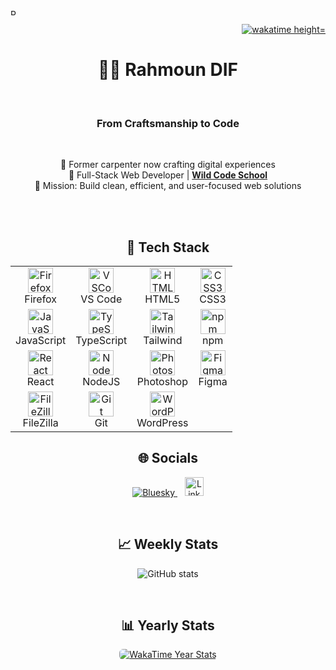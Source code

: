 <p align="left">
  <a href="https://u8views.com/github/rahmoundif">
    <img src="https://u8views.com/api/v1/github/profiles/183239184/views/total-count.svg" alt="Rahmoun DIF profile views" height="10px" />
  </a>
</p>
<p align="right">
  <a href="https://wakatime.com/@5e0289f6-878c-4d54-a33b-11bf9627a3fa">
    <img src="https://wakatime.com/badge/user/5e0289f6-878c-4d54-a33b-11bf9627a3fa.svg" alt="wakatime height="10px" " />
  </a>
  </p>


<h1 align="center">👨‍💻 Rahmoun DIF</h1>
<br>
<h3 align="center">From Craftsmanship to Code</h3>
<br>

<p align="center">
  🔁 Former carpenter now crafting digital experiences<br>
  🚀 Full-Stack Web Developer | <a href="https://www.wildcodeschool.com" target="_blank"><strong>Wild Code School</strong></a><br>
  🎯 Mission: Build clean, efficient, and user-focused web solutions
</p>
<br>
<br>


<h2 align="center">🧰 Tech Stack</h2>

<div align="center">
  <table>
    <tr>
      <td align="center"><img src="https://cdn.jsdelivr.net/gh/devicons/devicon/icons/firefox/firefox-original.svg" height="40" alt="Firefox"/><br/>Firefox</td>
      <td align="center"><img src="https://cdn.jsdelivr.net/gh/devicons/devicon/icons/vscode/vscode-original.svg" height="40" alt="VSCode"/><br/>VS Code</td>
      <td align="center"><img src="https://cdn.jsdelivr.net/gh/devicons/devicon/icons/html5/html5-original.svg" height="40" alt="HTML5"/><br/>HTML5</td>
      <td align="center"><img src="https://cdn.jsdelivr.net/gh/devicons/devicon/icons/css3/css3-original.svg" height="40" alt="CSS3"/><br/>CSS3</td>
    </tr>
    <tr>
      <td align="center"><img src="https://cdn.jsdelivr.net/gh/devicons/devicon/icons/javascript/javascript-original.svg" height="40" alt="JavaScript"/><br/>JavaScript</td>
      <td align="center"><img src="https://cdn.jsdelivr.net/gh/devicons/devicon/icons/typescript/typescript-original.svg" height="40" alt="TypeScript"/><br/>TypeScript</td>
      <td align="center"><img src="https://cdn.jsdelivr.net/gh/devicons/devicon@latest/icons/tailwindcss/tailwindcss-original.svg" height="40" alt="TailwindCSS"/><br/>Tailwind</td>
      <td align="center"><img src="https://cdn.jsdelivr.net/gh/devicons/devicon/icons/npm/npm-original-wordmark.svg" height="40" alt="npm"/><br/>npm</td>
    </tr>
    <tr>
      <td align="center"><img src="https://cdn.jsdelivr.net/gh/devicons/devicon/icons/react/react-original.svg" height="40" alt="React"/><br/>React</td>
      <td align="center"><img src="https://cdn.jsdelivr.net/gh/devicons/devicon@latest/icons/nodejs/nodejs-original.svg" height="40" alt="NodeJS"/><br/>NodeJS</td>
      <td align="center"><img src="https://cdn.jsdelivr.net/gh/devicons/devicon/icons/photoshop/photoshop-plain.svg" height="40" alt="Photoshop"/><br/>Photoshop</td>
      <td align="center"><img src="https://cdn.jsdelivr.net/gh/devicons/devicon/icons/figma/figma-original.svg" height="40" alt="Figma"/><br/>Figma</td>
    </tr>
    <tr>
      <td align="center"><img src="https://cdn.jsdelivr.net/gh/devicons/devicon/icons/filezilla/filezilla-plain.svg" height="40" alt="FileZilla"/><br/>FileZilla</td>
      <td align="center"><img src="https://cdn.jsdelivr.net/gh/devicons/devicon/icons/git/git-original.svg" height="40" alt="Git"/><br/>Git</td>
      <td align="center"><img src="https://cdn.jsdelivr.net/gh/devicons/devicon/icons/wordpress/wordpress-original.svg" height="40" alt="WordPress"/><br/>WordPress</td>
      <td></td>
    </tr>
  </table>
</div>


<h2 align="center">🌐 Socials</h2>
<p align="center">
  <a href="https://bsky.app/profile/rmoond.bsky.social">
    <img src="https://img.shields.io/badge/bluesky-0285FF?style=for-the-badge&logo=bluesky&logoColor=white" alt="Bluesky">
  </a>
  &nbsp;&nbsp;
  <a href="https://www.linkedin.com/in/rahmoun-dif-22891b356" target="_blank">
    <img src="https://cdn.jsdelivr.net/gh/devicons/devicon/icons/linkedin/linkedin-original.svg" height="30" alt="LinkedIn">
  </a>
</p>

<br>
<h2 align="center">📈 Weekly Stats</h2>
<p align="center">
  <img src="https://github-readme-stats.vercel.app/api?username=rahmoundif&show_icons=true&theme=transparent" alt="GitHub stats"/>
</p>
<br>
<h2 align="center">📊 Yearly Stats</h2>
 <p align="center">
  <a href="https://wakatime.com/@Rahmoun" target="_blank" rel="noopener noreferrer">
    <img
      src="https://github-readme-stats.vercel.app/api/wakatime?username=Rahmoun&range=last_year&layout=default&theme=tokyonight&langs_count=10&projects_count=5"
      alt="WakaTime Year Stats" style="border-radius: 6px;" />
  </a>
</p>
